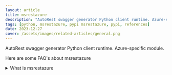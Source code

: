 ```yaml
---
layout: article
title: msrestazure
description: "AutoRest swagger generator Python client runtime. Azure-specific module."
tags: [python, msrestazure, pypi msrestazure, pypi, references]
date: 2023-12-27
cover: /assets/images/related-articles/general.png
---
```


AutoRest swagger generator Python client runtime. Azure-specific module.

Here are some FAQ's about msrestazure
<details>
<summary>What is msrestazure</summary>
AutoRest swagger generator Python client runtime. Azure-specific module.
</details>
